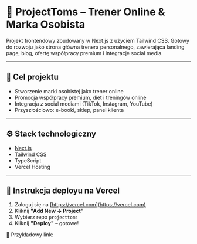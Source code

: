 # 💪 ProjectToms – Trener Online & Marka Osobista

Projekt frontendowy zbudowany w Next.js z użyciem Tailwind CSS. Gotowy do rozwoju jako strona główna trenera personalnego, zawierająca landing page, blog, ofertę współpracy premium i integracje social media.

---

## 🧠 Cel projektu

- Stworzenie marki osobistej jako trener online
- Promocja współpracy premium, diet i treningów online
- Integracja z social mediami (TikTok, Instagram, YouTube)
- Przyszłościowo: e-booki, sklep, panel klienta

---

## ⚙️ Stack technologiczny

- [Next.js](https://nextjs.org/)
- [Tailwind CSS](https://tailwindcss.com/)
- TypeScript
- Vercel Hosting

---

## 🚀 Instrukcja deployu na Vercel

1. Zaloguj się na [https://vercel.com](https://vercel.com)
2. Kliknij **"Add New → Project"**
3. Wybierz repo `projecttoms`
4. Kliknij **"Deploy"** – gotowe!

📍 Przykładowy link:
